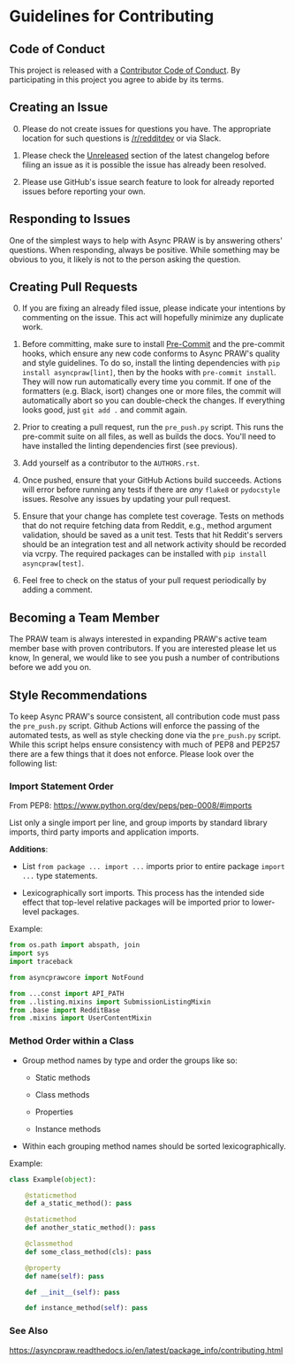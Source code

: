 # Guidelines for Contributing

## Code of Conduct

This project is released with a
[Contributor Code of Conduct](https://github.com/praw-dev/.github/blob/main/CODE_OF_CONDUCT.md). By
participating in this project you agree to abide by its terms.

## Creating an Issue

0. Please do not create issues for questions you have. The appropriate location
   for such questions is [/r/redditdev](https://www.reddit.com/r/redditdev/) or
   via Slack.

0. Please check the
   [Unreleased](https://github.com/praw-dev/asyncpraw/blob/master/CHANGES.rst#unreleased)
   section of the latest changelog before filing an issue as it is possible the
   issue has already been resolved.

0. Please use GitHub's issue search feature to look for already reported issues
   before reporting your own.

## Responding to Issues

One of the simplest ways to help with Async PRAW is by answering others'
questions. When responding, always be positive. While something may be obvious
to you, it likely is not to the person asking the question.

## Creating Pull Requests

0. If you are fixing an already filed issue, please indicate your intentions by
   commenting on the issue. This act will hopefully minimize any duplicate
   work.

1. Before committing, make sure to install [Pre-Commit](https://pre-commit.com/)
   and the pre-commit hooks, which ensure any new code conforms to Async PRAW's
   quality and style guidelines. To do so, install the linting dependencies
   with `pip install asyncpraw[lint]`, then by the hooks with `pre-commit install`.
   They will now run automatically every time you commit. If one of the formatters
   (e.g. Black, isort) changes one or more files, the commit will automatically abort
   so you can double-check the changes. If everything looks good, just `git add .` and
   commit again.

2. Prior to creating a pull request, run the `pre_push.py` script.
   This runs the pre-commit suite on all files, as well as builds the docs.
   You'll need to have installed the linting dependencies first (see previous).

3. Add yourself as a contributor to the ``AUTHORS.rst``.

4. Once pushed, ensure that your GitHub Actions build succeeds. Actions will error
   before running any tests if there are _any_ `flake8` or `pydocstyle`
   issues. Resolve any issues by updating your pull request.

5. Ensure that your change has complete test coverage. Tests on methods that do
   not require fetching data from Reddit, e.g., method argument validation,
   should be saved as a unit test. Tests that hit Reddit's servers should be an
   integration test and all network activity should be recorded via vcrpy.
   The required packages can be installed with `pip install asyncpraw[test]`.

6. Feel free to check on the status of your pull request periodically by adding
   a comment.

## Becoming a Team Member

The PRAW team is always interested in expanding PRAW's active team member base
with proven contributors. If you are interested please let us know, In general,
we would like to see you push a number of contributions before we add you on.


## Style Recommendations

To keep Async PRAW's source consistent, all contribution code must pass the
`pre_push.py` script. Github Actions will enforce the passing of the automated
tests, as well as style checking done via the `pre_push.py` script. While this
script helps ensure consistency with much of PEP8 and PEP257 there are a few
things that it does not enforce. Please look over the following list:

### Import Statement Order

From PEP8: https://www.python.org/dev/peps/pep-0008/#imports

List only a single import per line, and group imports by standard library
imports, third party imports and application imports.

__Additions__:

* List `from package ... import ...` imports prior to entire package `import
  ...` type statements.

* Lexicographically sort imports. This process has the intended side effect
  that top-level relative packages will be imported prior to lower-level
  packages.

Example:

```python
from os.path import abspath, join
import sys
import traceback

from asyncprawcore import NotFound

from ...const import API_PATH
from ..listing.mixins import SubmissionListingMixin
from .base import RedditBase
from .mixins import UserContentMixin
```

### Method Order within a Class

* Group method names by type and order the groups like so:

    * Static methods

    * Class methods

    * Properties

    * Instance methods

* Within each grouping method names should be sorted lexicographically.

Example:

```python
class Example(object):

    @staticmethod
    def a_static_method(): pass

    @staticmethod
    def another_static_method(): pass

    @classmethod
    def some_class_method(cls): pass

    @property
    def name(self): pass

    def __init__(self): pass

    def instance_method(self): pass
```

### See Also

https://asyncpraw.readthedocs.io/en/latest/package_info/contributing.html

